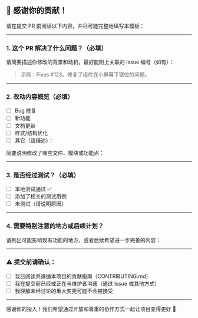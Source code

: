 ## 👋 感谢你的贡献！

请在提交 PR 前阅读以下内容，并尽可能完整地填写本模板：

---

### 1. 这个 PR 解决了什么问题？（必填）

请简要描述你修改的背景和动机，最好能附上关联的 Issue 编号（如有）：

> 示例：Fixes #123，修复了组件在小屏幕下错位的问题。

---

### 2. 改动内容概览（必填）

- [ ] Bug 修复
- [ ] 新功能
- [ ] 文档更新
- [ ] 样式/结构优化
- [ ] 其它（请描述）：

简要说明修改了哪些文件、模块或功能点：

---

### 3. 是否经过测试？（必填）

- [ ] 本地测试通过 ✅
- [ ] 添加了相关的测试用例
- [ ] 未测试（请说明原因）

---

### 4. 需要特别注意的地方或后续计划？

请列出可能影响现有功能的地方，或者后续希望进一步完善的内容：

---

### ⚠️ 提交前请确认：

- [ ] 我已阅读并遵循本项目的贡献指南（CONTRIBUTING.md）
- [ ] 我在提交前已经或正在与维护者沟通（通过 Issue 或其他方式）
- [ ] 我理解未经讨论的重大变更可能不会被接受

---

感谢你的投入！我们希望通过开放和尊重的协作方式一起让项目变得更好 🙌

